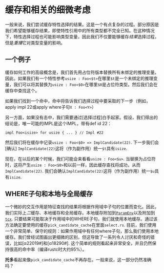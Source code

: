 # 缓存和相关的细微考虑

一般来说，我们尝试缓存特性选择的结果。这是一个有点复杂的过程。部分原因是我们希望能够缓存结果，即使特性引用中的所有类型都不完全已知。在这种情况下，特性选择过程也可能影响类型变量，因此我们不仅要能够缓存*结果*选择过程，但是*重播*它对类型变量的影响。

## 一个例子

缓存如何工作的高级概念是，我们首先用占位符版本替换所有未绑定的推理变量。因此，如果我们有一个特性参考`usize : Foo<$t>`在哪里`$t`是一个未绑定的推理变量，我们可以将其替换为`usize : Foo<$0>`在哪里`$0`是占位符类型。然后我们会在缓存中查找这个。

如果我们找到一个命中，命中将告诉我们选择过程中要采取的下一步（例如，apply impl 22或apply where子句`X : Foo<Y>`）

另一方面，如果没有击中，我们需要通过[选择过程]白手起家。假设，我们得出的结论是，唯一可能的IMPL是这个IMPL，带有def id 22：

[selection process]: ./resolution.html#selection

```rust,ignore
impl Foo<isize> for usize { ... } // Impl #22
```

然后我们将在缓存中记录`usize : Foo<$0> => ImplCandidate(22)`. 下一步我们会[确认] `ImplCandidate(22)`这将（作为副作用）统一`$t`具有`isize`.

[confirm]: ./resolution.html#confirmation

现在，在以后的某个时候，我们可能会来看看`usize :
Foo<$u>`. 当替换为占位符时，这将产生`usize : Foo<$0>`和以前一样，因此缓存查找将成功，从而`ImplCandidate(22)`. 我们会确认`ImplCandidate(22)`这将（作为副作用）统一`$u`具有`isize`.

## WHERE子句和本地与全局缓存

一个微妙的交互作用是特征查找的结果将根据作用域中子句的位置而变化。因此，我们实际上*二*缓存、本地缓存和全局缓存。本地缓存附加到[`ParamEnv`]以及附加到[`tcx`]. 只要结果可能取决于作用域中的WHERE子句，我们就使用本地缓存。通过该方法确定要使用的缓存`pick_candidate_cache`在里面`select.rs`. 目前，我们使用一个非常简单、保守的规则：如果作用域中有任何where子句，那么我们使用本地缓存。我们曾经试图画出更细微的区别，但这导致了一系列令人讨厌和奇怪的错误，比如[α22019#]和[α18290#]. 这个简单的规则看起来非常安全，并且仍然保持很高的命中率（编译rustc时大约95%）。

**托多**看起来像`pick_candidate_cache`不再存在。一般来说，这一部分仍然准确吗？

[`paramenv`]: ../param_env.html

[`tcx`]: ../ty.html

[#18290]: https://github.com/rust-lang/rust/issues/18290

[#22019]: https://github.com/rust-lang/rust/issues/22019
